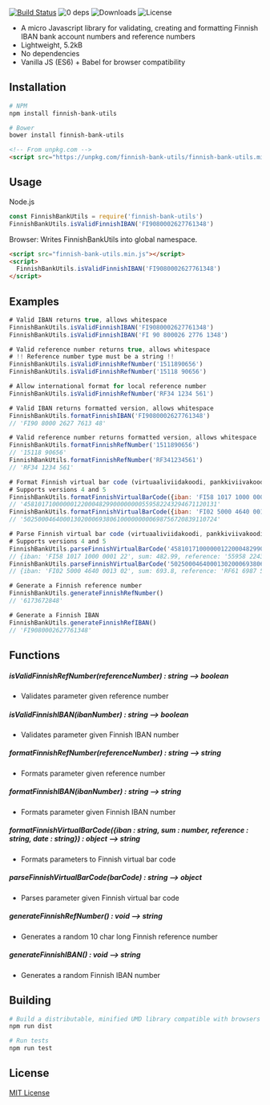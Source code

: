 [![Build Status](https://travis-ci.org/vkomulai/finnish-bank-utils.svg?branch=master)](https://travis-ci.org/vkomulai/finnish-bank-utils) ![0 deps](https://david-dm.org/vkomulai/finnish-bank-utils.svg) ![Downloads](https://img.shields.io/npm/dt/finnish-bank-utils.svg) ![License](https://img.shields.io/npm/l/finnish-bank-utils.svg)

- A micro Javascript library for validating, creating and formatting Finnish IBAN bank account numbers and reference numbers
- Lightweight, 5.2kB
- No dependencies
- Vanilla JS (ES6) + Babel for browser compatibility

Installation
------------

```sh
# NPM
npm install finnish-bank-utils

# Bower
bower install finnish-bank-utils
```

```html
<!-- From unpkg.com -->
<script src="https://unpkg.com/finnish-bank-utils/finnish-bank-utils.min.js"></script>
```

Usage
-----

Node.js

``` js
const FinnishBankUtils = require('finnish-bank-utils')
FinnishBankUtils.isValidFinnishIBAN('FI9080002627761348')
```

Browser: Writes FinnishBankUtils into global namespace.

``` html
<script src="finnish-bank-utils.min.js"></script>
<script>
  FinnishBankUtils.isValidFinnishIBAN('FI9080002627761348')
</script>
```

Examples
--------

```js
# Valid IBAN returns true, allows whitespace
FinnishBankUtils.isValidFinnishIBAN('FI9080002627761348')
FinnishBankUtils.isValidFinnishIBAN('FI 90 800026 2776 1348')
```

```js
# Valid reference number returns true, allows whitespace
# !! Reference number type must be a string !!
FinnishBankUtils.isValidFinnishRefNumber('1511890656')
FinnishBankUtils.isValidFinnishRefNumber('15118 90656')

# Allow international format for local reference number
FinnishBankUtils.isValidFinnishRefNumber('RF34 1234 561')
```

```js
# Valid IBAN returns formatted version, allows whitespace
FinnishBankUtils.formatFinnishIBAN('FI9080002627761348')
// 'FI90 8000 2627 7613 48'
```

```js
# Valid reference number returns formatted version, allows whitespace
FinnishBankUtils.formatFinnishRefNumber('1511890656')
// '15118 90656'
FinnishBankUtils.formatFinnishRefNumber('RF341234561')
// 'RF34 1234 561'
```

```js
# Format Finnish virtual bar code (virtuaaliviidakoodi, pankkiviivakoodi)
# Supports versions 4 and 5
FinnishBankUtils.formatFinnishVirtualBarCode({iban: 'FI58 1017 1000 0001 22', sum: 482.99, reference: '55958 22432 94671', date: '31.1.2012'})
// '458101710000001220004829900000000559582243294671120131'
FinnishBankUtils.formatFinnishVirtualBarCode({iban: 'FI02 5000 4640 0013 02', sum: 693.8, reference: 'RF61 6987 5672 0839', date: '24.7.2011'})
// '502500046400013020006938061000000000698756720839110724'
```

```js
# Parse Finnish virtual bar code (virtuaaliviidakoodi, pankkiviivakoodi)
# Supports versions 4 and 5
FinnishBankUtils.parseFinnishVirtualBarCode('458101710000001220004829900000000559582243294671120131')
// {iban: 'FI58 1017 1000 0001 22', sum: 482.99, reference: '55958 22432 94671', date: '31.1.2012'}
FinnishBankUtils.parseFinnishVirtualBarCode('502500046400013020006938061000000000698756720839110724')
// {iban: 'FI02 5000 4640 0013 02', sum: 693.8, reference: 'RF61 6987 5672 0839', date: '24.7.2011'}
```

```js
# Generate a Finnish reference number
FinnishBankUtils.generateFinnishRefNumber()
// '6173672848'
```

```js
# Generate a Finnish IBAN
FinnishBankUtils.generateFinnishRefIBAN()
// 'FI9080002627761348'
```

Functions
---------

##### isValidFinnishRefNumber(referenceNumber) : string --> boolean
- Validates parameter given reference number

##### isValidFinnishIBAN(ibanNumber) : string --> boolean
- Validates parameter given Finnish IBAN number

##### formatFinnishRefNumber(referenceNumber) : string --> string
- Formats parameter given reference number

##### formatFinnishIBAN(ibanNumber) : string --> string
- Formats parameter given Finnish IBAN number

##### formatFinnishVirtualBarCode({iban : string, sum : number, reference : string, date : string}) : object --> string
- Formats parameters to Finnish virtual bar code

##### parseFinnishVirtualBarCode(barCode) : string --> object
- Parses parameter given Finnish virtual bar code

##### generateFinnishRefNumber() : void --> string
- Generates a random 10 char long Finnish reference number

##### generateFinnishIBAN() : void --> string
- Generates a random Finnish IBAN number

Building
--------

```sh
# Build a distributable, minified UMD library compatible with browsers and Node
npm run dist

# Run tests
npm run test
```

License
-------
[MIT License](LICENSE)
